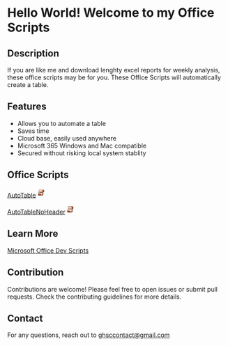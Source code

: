 # Hello World! Welcome to my Office Scripts

## Description
If you are like me and download lenghty excel reports for weekly analysis, these office scripts may be for you. These Office Scripts will automatically create a table. 

## Features
- Allows you to automate a table
- Saves time
- Cloud base, easily used anywhere
- Microsoft 365 Windows and Mac compatible
- Secured without risking local system stablity

## Office Scripts
[AutoTable](./autotable/autotable.md)<img src="/autotable/images/oslogo.jpg" width="23"/>

[AutoTableNoHeader](./autotable/autotablenh.md)<img src="/autotable/images/oslogo.jpg" width="23"/>

## Learn More
[Microsoft Office Dev Scripts](https://learn.microsoft.com/en-us/office/dev/scripts/)


## Contribution
Contributions are welcome! Please feel free to open issues or submit pull requests. Check the contributing guidelines for more details.

## Contact
For any questions, reach out to ghsccontact@gmail.com



